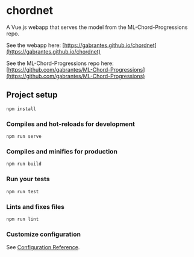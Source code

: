# chordnet
A Vue.js webapp that serves the model from the ML-Chord-Progressions repo.

See the webapp here: [https://gabrantes.github.io/chordnet](https://gabrantes.github.io/chordnet)

See the ML-Chord-Progressions repo here: [https://github.com/gabrantes/ML-Chord-Progressions](https://github.com/gabrantes/ML-Chord-Progressions)

## Project setup
```
npm install
```

### Compiles and hot-reloads for development
```
npm run serve
```

### Compiles and minifies for production
```
npm run build
```

### Run your tests
```
npm run test
```

### Lints and fixes files
```
npm run lint
```

### Customize configuration
See [Configuration Reference](https://cli.vuejs.org/config/).
